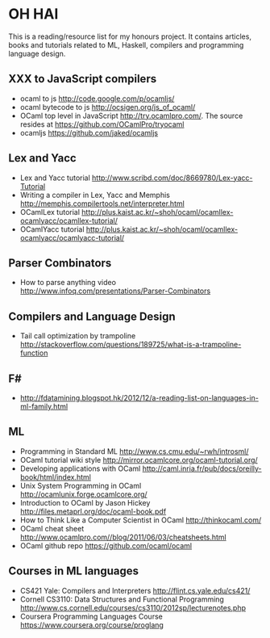 OH HAI
======
This is a reading/resource list for my honours project. It contains articles, books and tutorials related to ML, Haskell, compilers and programming language design.

XXX to JavaScript compilers
---
- ocaml to js http://code.google.com/p/ocamljs/
- ocaml bytecode to js http://ocsigen.org/js_of_ocaml/
- OCaml top level in JavaScript http://try.ocamlpro.com/. The source resides at https://github.com/OCamlPro/tryocaml
- ocamljs https://github.com/jaked/ocamljs

Lex and Yacc
---
- Lex and Yacc tutorial http://www.scribd.com/doc/8669780/Lex-yacc-Tutorial
- Writing a compiler in Lex, Yacc and Memphis http://memphis.compilertools.net/interpreter.html
- OCamlLex tutorial http://plus.kaist.ac.kr/~shoh/ocaml/ocamllex-ocamlyacc/ocamllex-tutorial/
- OCamlYacc tutorial http://plus.kaist.ac.kr/~shoh/ocaml/ocamllex-ocamlyacc/ocamlyacc-tutorial/

Parser Combinators
---
- How to parse anything video http://www.infoq.com/presentations/Parser-Combinators

Compilers and Language Design
---
- Tail call optimization by trampoline http://stackoverflow.com/questions/189725/what-is-a-trampoline-function

F#
---
- http://fdatamining.blogspot.hk/2012/12/a-reading-list-on-languages-in-ml-family.html

ML
---
- Programming in Standard ML http://www.cs.cmu.edu/~rwh/introsml/
- OCaml tutorial wiki style http://mirror.ocamlcore.org/ocaml-tutorial.org/
- Developing applications with OCaml http://caml.inria.fr/pub/docs/oreilly-book/html/index.html
- Unix System Programming in OCaml http://ocamlunix.forge.ocamlcore.org/
- Introduction to OCaml by Jason Hickey http://files.metaprl.org/doc/ocaml-book.pdf
- How to Think Like a Computer Scientist in OCaml http://thinkocaml.com/
- OCaml cheat sheet http://www.ocamlpro.com//blog/2011/06/03/cheatsheets.html
- OCaml github repo https://github.com/ocaml/ocaml

Courses in ML languages
---
- CS421 Yale: Compilers and Interpreters http://flint.cs.yale.edu/cs421/
- Cornell CS3110: Data Structures and Functional Programming http://www.cs.cornell.edu/courses/cs3110/2012sp/lecturenotes.php
- Coursera Programming Languages Course https://www.coursera.org/course/proglang

